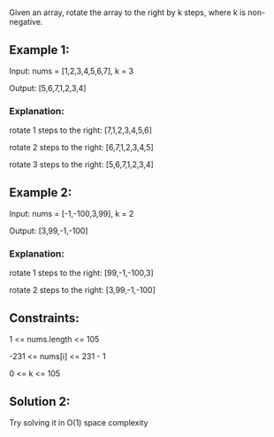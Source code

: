 # 
Given an array, rotate the array to the right by k steps, where k is non-negative.

## Example 1:

Input: nums = [1,2,3,4,5,6,7], k = 3

Output: [5,6,7,1,2,3,4]

### Explanation:

rotate 1 steps to the right: [7,1,2,3,4,5,6]

rotate 2 steps to the right: [6,7,1,2,3,4,5]

rotate 3 steps to the right: [5,6,7,1,2,3,4]

## Example 2:

Input: nums = [-1,-100,3,99], k = 2

Output: [3,99,-1,-100]

### Explanation:

rotate 1 steps to the right: [99,-1,-100,3]

rotate 2 steps to the right: [3,99,-1,-100]

## Constraints:

1 <= nums.length <= 105

-231 <= nums[i] <= 231 - 1

0 <= k <= 105

## Solution 2: 

Try solving it in O(1) space complexity
